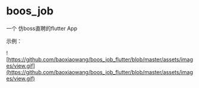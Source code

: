 # boos_job

一个 仿boss直聘的flutter App

示例：

![https://github.com/baoxiaowang/boos_job_flutter/blob/master/assets/images/view.gif](https://github.com/baoxiaowang/boos_job_flutter/blob/master/assets/images/view.gif)

